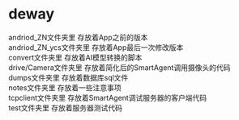 # deway
andriod_ZN文件夹里        存放着App之前的版本  
andriod_ZN_ycs文件夹里    存放着App最后一次修改版本  
convert文件夹里           存放着AI模型转换的脚本  
drive/Camera文件夹里      存放着简化后的SmartAgent调用摄像头的代码  
dumps文件夹里             存放着数据库sql文件  
notes文件夹里             存放着一些注意事项  
tcpclient文件夹里         存放着SmartAgent调试服务器的客户端代码  
test文件夹里              存放着服务器测试代码  
